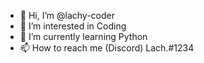 - 👋 Hi, I’m @lachy-coder
- 👀 I’m interested in Coding
- 🌱 I’m currently learning Python
- 📫 How to reach me (Discord) Lach.#1234
